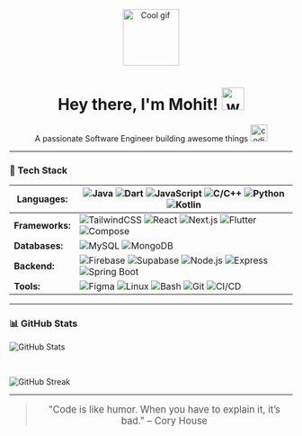 <div align="center">
  <!-- Header GIF and Welcome -->
  <img src="https://media.giphy.com/media/M9gbBd9nbDrOTu1Mqx/giphy.gif" width="100" alt="Cool gif" />
  <h1>
    Hey there, I'm <strong>Mohit</strong>! 
    <img src="https://media.giphy.com/media/hvRJCLFzcasrR4ia7z/giphy.gif" width="40" alt="waving hand"/>
  </h1>
  
  <p>
    A passionate Software Engineer building awesome things 
    <img src="https://media.giphy.com/media/WUlplcMpOCEmTGBtBW/giphy.gif" width="30" alt="coding"/>
  </p>
</div>

---

### 🔧 Tech Stack


| **Languages:** | <img src="https://img.shields.io/badge/Java-007396?style=for-the-badge&logo=java&logoColor=white" alt="Java" /> <img src="https://img.shields.io/badge/Dart-0175C2?style=for-the-badge&logo=dart&logoColor=white" alt="Dart" /> <img src="https://img.shields.io/badge/JavaScript-F7DF1E?style=for-the-badge&logo=javascript&logoColor=black" alt="JavaScript" /> <img src="https://img.shields.io/badge/C%2FC++-00599C?style=for-the-badge&logo=c%2B%2B&logoColor=white" alt="C/C++" /> <img src="https://img.shields.io/badge/Python-3776AB?style=for-the-badge&logo=python&logoColor=white" alt="Python" /> <img src="https://img.shields.io/badge/Kotlin-0095D5?style=for-the-badge&logo=kotlin&logoColor=white" alt="Kotlin" /> |
|----------------|-------------------------------------------------------------------------------------------------------------------------------------------------------------------------------------------------------------------------------------------------------------------------------------------------------------------------------------------------|
| **Frameworks:** | <img src="https://img.shields.io/badge/TailwindCSS-38B2AC?style=for-the-badge&logo=tailwind-css&logoColor=white" alt="TailwindCSS" /> <img src="https://img.shields.io/badge/React-61DAFB?style=for-the-badge&logo=react&logoColor=black" alt="React" /> <img src="https://img.shields.io/badge/Next.js-000000?style=for-the-badge&logo=next.js&logoColor=white" alt="Next.js" /> <img src="https://img.shields.io/badge/Flutter-02569B?style=for-the-badge&logo=flutter&logoColor=white" alt="Flutter" /> <img src="https://img.shields.io/badge/Compose-4285F4?style=for-the-badge&logo=jetpack-compose&logoColor=white" alt="Compose" /> |
| **Databases:**  | <img src="https://img.shields.io/badge/MySQL-4479A1?style=for-the-badge&logo=mysql&logoColor=white" alt="MySQL" /> <img src="https://img.shields.io/badge/MongoDB-47A248?style=for-the-badge&logo=mongodb&logoColor=white" alt="MongoDB" /> |
| **Backend:**    | <img src="https://img.shields.io/badge/Firebase-FFCA28?style=for-the-badge&logo=firebase&logoColor=black" alt="Firebase" /> <img src="https://img.shields.io/badge/Supabase-3ECF8E?style=for-the-badge&logo=supabase&logoColor=white" alt="Supabase" /> <img src="https://img.shields.io/badge/Node.js-339933?style=for-the-badge&logo=node.js&logoColor=white" alt="Node.js" /> <img src="https://img.shields.io/badge/Express-000000?style=for-the-badge&logo=express&logoColor=white" alt="Express" /> <img src="https://img.shields.io/badge/Spring%20Boot-6DB33F?style=for-the-badge&logo=spring-boot&logoColor=white" alt="Spring Boot" /> |
| **Tools:**      | <img src="https://img.shields.io/badge/Figma-F24E1E?style=for-the-badge&logo=figma&logoColor=white" alt="Figma" /> <img src="https://img.shields.io/badge/Linux-FCC624?style=for-the-badge&logo=linux&logoColor=black" alt="Linux" /> <img src="https://img.shields.io/badge/Bash-4EAA25?style=for-the-badge&logo=gnu-bash&logoColor=white" alt="Bash" /> <img src="https://img.shields.io/badge/Git-F05032?style=for-the-badge&logo=git&logoColor=white" alt="Git" /> <img src="https://img.shields.io/badge/CI/CD-004488?style=for-the-badge&logo=github-actions&logoColor=white" alt="CI/CD" /> |


---

### 📊 GitHub Stats

![GitHub Stats](https://github-readme-stats.vercel.app/api?username=m0hi1&show_icons=true&theme=radical)

<br>

![GitHub Streak](https://streak-stats.demolab.com?user=m0hi1&theme=material)

---

<blockquote style="font-size: 1.2em; color: #555; text-align: center;">
  "Code is like humor. When you have to explain it, it’s bad." – Cory House
</blockquote>
